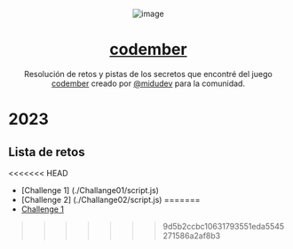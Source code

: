 <div align="center">

![image](https://user-images.githubusercontent.com/52936547/205374409-0e3e1bdf-3240-479c-9290-e6a3c5f403a2.png)

# [codember](https://codember.dev)

Resolución de retos y pistas de los secretos que encontré del juego [codember](https://codember.dev/) creado por [@midudev](https://github.com/midudev/) para la comunidad.

</div>

# 2023

## Lista de retos

<<<<<<< HEAD
- [Challenge 1] (./Challange01/script.js)
- [Challenge 2] (./Challange02/script.js)
=======
- [Challenge 1](Challange01/script.js)
>>>>>>> 9d5b2ccbc10631793551eda5545271586a2af8b3


